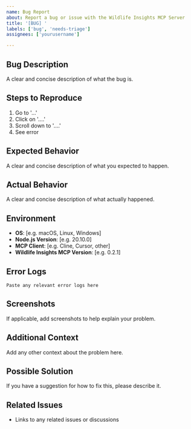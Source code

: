 ```yaml
---
name: Bug Report
about: Report a bug or issue with the Wildlife Insights MCP Server
title: '[BUG] '
labels: ['bug', 'needs-triage']
assignees: ['yourusername']

---
```


## Bug Description
A clear and concise description of what the bug is.

## Steps to Reproduce
1. Go to '...'
2. Click on '....'
3. Scroll down to '....'
4. See error

## Expected Behavior
A clear and concise description of what you expected to happen.

## Actual Behavior
A clear and concise description of what actually happened.

## Environment
- **OS**: [e.g. macOS, Linux, Windows]
- **Node.js Version**: [e.g. 20.10.0]
- **MCP Client**: [e.g. Cline, Cursor, other]
- **Wildlife Insights MCP Version**: [e.g. 0.2.1]

## Error Logs
```
Paste any relevant error logs here
```

## Screenshots
If applicable, add screenshots to help explain your problem.

## Additional Context
Add any other context about the problem here.

## Possible Solution
If you have a suggestion for how to fix this, please describe it.

## Related Issues
- Links to any related issues or discussions
